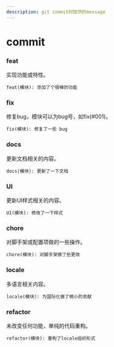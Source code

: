 ```yaml
---
description: git commit时提供的message
---
```


# commit

### feat

实现功能或特性。

```
feat(模块): 添加了个很棒的功能
```

### fix

修复bug，模块可以为bug号，如fix(#001)。

```
fix(模块): 修复了一些 bug
```

### docs

更新文档相关的内容。

```
docs(模块): 更新了一下文档
```

### UI

更新UI样式相关的内容。

```
UI(模块): 修改了一下样式
```

### chore

对脚手架或配置项做的一些操作。

```
chore(模块): 对脚手架做了些更改
```

### locale

多语言相关内容。

```
locale(模块): 为国际化做了微小的贡献
```

### refactor

未改变任何功能，单纯的代码重构。

```
refactor(模块): 重构了locale组织形式
```

